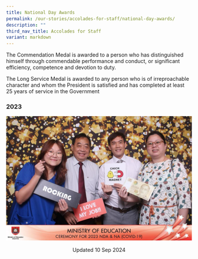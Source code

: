 ```yaml
---
title: National Day Awards
permalink: /our-stories/accolades-for-staff/national-day-awards/
description: ""
third_nav_title: Accolades for Staff
variant: markdown
---
```

The Commendation Medal is awarded to a person who has distinguished himself through commendable performance and conduct, or significant efficiency, competence and devotion to duty.

The Long Service Medal is awarded to any person who is of irreproachable character and whom the President is satisfied and has completed at least 25 years of service in the Government

### 2023

![](/images/WhatsApp_Image_2024_04_11_at_12_16_37_PM.jpg)


<center> Updated 10 Sep 2024 </center>